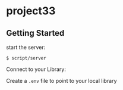 # project33

## Getting Started

start the server:

```
$ script/server
```

Connect to your Library:

Create a `.env` file to point to your local library
